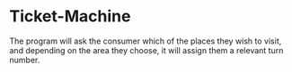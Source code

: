 # Ticket-Machine
The program will ask the consumer which of the places they wish to visit, and depending on the area they choose, it will assign them a relevant turn number.
